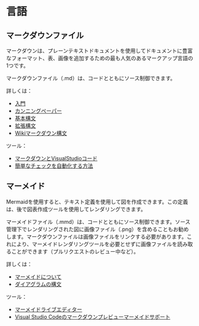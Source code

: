# 言語

## マークダウンファイル

マークダウンは、プレーンテキストドキュメントを使用してドキュメントに豊富なフォーマット、表、画像を追加するための最も人気のあるマークアップ言語の1つです。

マークダウンファイル（.md）は、コードとともにソース制御できます。

詳しくは：

- [入門](https://www.markdownguide.org/getting-started/)
- [カンニングペーパー](https://www.markdownguide.org/cheat-sheet/)
- [基本構文](https://www.markdownguide.org/basic-syntax/)
- [拡張構文](https://www.markdownguide.org/extended-syntax/)
- [Wikiマークダウン構文](https://docs.microsoft.com/en-us/azure/devops/project/wiki/wiki-markdown-guidance?view=azure-devops)

ツール：

- [マークダウンとVisualStudioコード](https://code.visualstudio.com/docs/languages/markdown)
- [簡単なチェックを自動化する方法](./automation.md)

## マーメイド

Mermaidを使用すると、テキスト定義を使用して図を作成できます。この定義は、後で図表作成ツールを使用してレンダリングできます。

マーメイドファイル（.mmd）は、コードとともにソース制御できます。ソース管理下でレンダリングされた図に画像ファイル（.png）を含めることもお勧めします。マークダウンファイルは画像ファイルをリンクする必要があります。これにより、マーメイドレンダリングツールを必要とせずに画像ファイルを読み取ることができます（プルリクエストのレビュー中など）。

詳しくは：

- [マーメイドについて](https://mermaid-js.github.io/mermaid/#/)
- [ダイアグラムの構文](https://mermaid-js.github.io/mermaid/#/./n00b-syntaxReference)

ツール：

- [マーメイドライブエディター](https://mermaid-js.github.io/mermaid-live-editor)
- [Visual Studio Codeのマークダウンプレビューマーメイドサポート](https://marketplace.visualstudio.com/items?itemName=bierner.markdown-mermaid)
